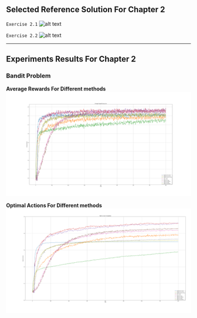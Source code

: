 ## Selected Reference Solution For Chapter 2

`Exercise 2.1`
![alt text](figures/2-1.png "Exercise 2.1")

`Exercise 2.2`
![alt text](figures/2-2.png "Exercise 2.2")

---

## Experiments Results For Chapter 2

### Bandit Problem 

__Average Rewards For Different methods__
![alt text](figures/All-Average-rewards.png "Average Rewards For Different methods")

__Optimal Actions For Different methods__
![alt text](figures/All-OptimalActions.png "Optimal Actions For Different methods")